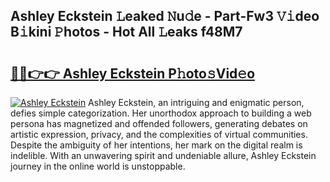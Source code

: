 ## Ashley Eckstein 𝙻eaked 𝙽u𝚍e - Part-Fw3 𝚅𝚒deo B𝚒kini 𝙿hotos - Hot All 𝙻eaks f48M7

# <h2><a href="http://ld19yi4.urlbe.top/?page=Ashley+Eckstein">🔗🔗👉👉 Ashley Eckstein P𝚑oto𝚜Vid𝚎o</a></h2>

[![Ashley Eckstein](https://i.imgur.com/eBuTRDB.gif)](http://ld19yi4.urlbe.top/?page=Ashley+Eckstein)
Ashley Eckstein, an intriguing and enigmatic person, defies simple categorization. Her unorthodox approach to building a web persona has magnetized and offended followers, generating debates on artistic expression, privacy, and the complexities of virtual communities. Despite the ambiguity of her intentions, her mark on the digital realm is indelible. With an unwavering spirit and undeniable allure, Ashley Eckstein journey in the online world is unstoppable.
